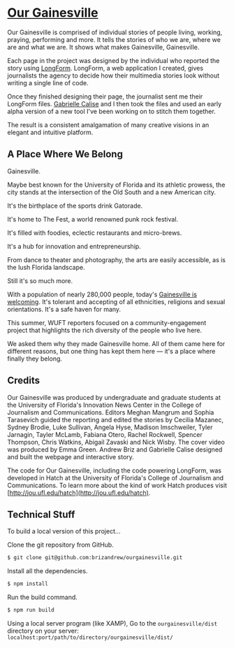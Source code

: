 # [Our Gainesville](https://www.wuft.org/projects/ourgainesville/)

Our Gainesville is comprised of individual stories of people living, working, praying, performing and more. It tells the stories of who we are, where we are and what we are. It shows what makes Gainesville, Gainesville.

Each page in the project was designed by the individual who reported the story using [LongForm](http://andrewbriz.com/?p=longform). LongForm, a web application I created, gives journalists the agency to decide how their multimedia stories look without writing a single line of code.

Once they finished designing their page, the journalist sent me their LongForm files. [Gabrielle Calise](https://github.com/gabriellecalise) and I then took the files and used an early alpha version of a new tool I've been working on to stitch them together.

The result is a consistent amalgamation of many creative visions in an elegant and intuitive platform.

## A Place Where We Belong

Gainesville.

Maybe best known for the University of Florida and its athletic prowess, the city stands at the intersection of the Old South and a new American city.  

It's the birthplace of the sports drink Gatorade.

It's home to The Fest, a world renowned punk rock festival.

It's filled with foodies, eclectic restaurants and micro-brews.

It's a hub for innovation and entrepreneurship.

From dance to theater and photography, the arts are easily accessible, as is the lush Florida landscape.

Still it's so much more.

With a population of nearly 280,000 people, today's [Gainesville is welcoming](https://www.wuft.org/news/2016/11/15/gainesville-open-to-all-mayor-says-after-elections/). It's tolerant and accepting of all ethnicities, religions and sexual orientations. It's a safe haven for many.

This summer, WUFT reporters focused on a community-engagement project that highlights the rich diversity of the people who live here.

We asked them why they made Gainesville home. All of them came here for different reasons, but one thing has kept them here — it's a place where finally they belong.

## Credits
Our Gainesville was produced by undergraduate and graduate students at the University of Florida's Innovation News Center in the College of Journalism and Communications. Editors Meghan Mangrum and Sophia Tarasevich guided the reporting and edited the stories by Cecilia Mazanec, Sydney Brodie, Luke Sullivan, Angela Hyse, Madison Imschweiler, Tyler Jarnagin, Tayler McLamb, Fabiana Otero, Rachel Rockwell, Spencer Thompson, Chris Watkins, Abigail Zavaski and Nick Wisby. The cover video was produced by Emma Green. Andrew Briz and Gabrielle Calise designed and built the webpage and interactive story.

The code for Our Gainesville, including the code powering LongForm, was developed in Hatch at the University of Florida's College of Journalism and Communications. To learn more about the kind of work Hatch produces visit [http://jou.ufl.edu/hatch](http://jou.ufl.edu/hatch).

## Technical Stuff
To build a local version of this project...

Clone the git repository from GitHub.
```bash
$ git clone git@github.com:brizandrew/ourgainesville.git
```

Install all the dependencies.
```bash
$ npm install
```

Run the build command.
```bash
$ npm run build
```

Using a local server program (like XAMP), Go to the `ourgainesville/dist` directory on your server:
`localhost:port/path/to/directory/ourgainesville/dist/`
